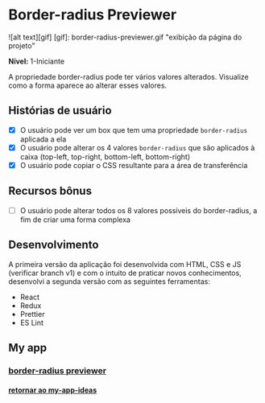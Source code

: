 # Border-radius Previewer

![alt text][gif]
[gif]: border-radius-previewer.gif "exibição da página do projeto"

**Nível:** 1-Iniciante

A propriedade border-radius pode ter vários valores alterados. Visualize como a forma aparece ao alterar esses valores.

## Histórias de usuário

-   [X] O usuário pode ver um box que tem uma propriedade `border-radius` aplicada a ela
-   [X] O usuário pode alterar os 4 valores `border-radius` que são aplicados à caixa (top-left, top-right, bottom-left, bottom-right)
-   [X] O usuário pode copiar o CSS resultante para a área de transferência

## Recursos bônus

-   [ ] O usuário pode alterar todos os 8 valores possíveis do border-radius, a fim de criar uma forma complexa

## Desenvolvimento

A primeira versão da aplicação foi desenvolvida com HTML, CSS e JS (verificar branch v1) e com o intuito de praticar novos conhecimentos, desenvolvi a segunda versão com as seguintes ferramentas:
- React
- Redux
- Prettier
- ES Lint

## My app
### [border-radius previewer](https://lucasmartins96.github.io/border-radius-previewer/)


#### [retornar ao my-app-ideas](https://github.com/lucasmartins96/my-app-ideas/tree/main/beginner)

<!-- ## Example projects

-   [9elements Fancy Border Radius](https://9elements.github.io/fancy-border-radius/)
-   [Border Radius](https://border-radius.com/)
-   [CSS Gradient Border](https://codepen.io/thebabydino/pen/zbqPVd)
 -->